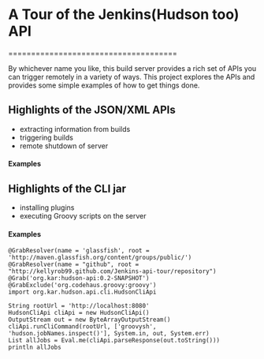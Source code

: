# A Tour of the Jenkins(Hudson too) API
=====================================

By whichever name you like, this build server provides a rich set of APIs you can trigger remotely in a variety of ways.
This project explores the APIs and provides some simple examples of how to get things done.

## Highlights of the JSON/XML APIs
 - extracting information from builds
 - triggering builds
 - remote shutdown of server

#### Examples


## Highlights of the CLI jar
 - installing plugins
 - executing Groovy scripts on the server

#### Examples

    @GrabResolver(name = 'glassfish', root = 'http://maven.glassfish.org/content/groups/public/')
    @GrabResolver(name = "github", root = "http://kellyrob99.github.com/Jenkins-api-tour/repository")
    @Grab('org.kar:hudson-api:0.2-SNAPSHOT')
    @GrabExclude('org.codehaus.groovy:groovy')
    import org.kar.hudson.api.cli.HudsonCliApi

    String rootUrl = 'http://localhost:8080'
    HudsonCliApi cliApi = new HudsonCliApi()
    OutputStream out = new ByteArrayOutputStream()
    cliApi.runCliCommand(rootUrl, ['groovysh', 'hudson.jobNames.inspect()'], System.in, out, System.err)
    List allJobs = Eval.me(cliApi.parseResponse(out.toString()))
    println allJobs



